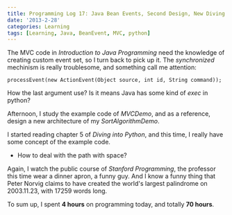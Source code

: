 ```yaml
---
title: Programming Log 17: Java Bean Events, Second Design, New Diving
date: '2013-2-28'
categories: Learning
tags: [Learning, Java, BeanEvent, MVC, python]
---
```


The MVC code in *Introduction to Java Programming* need the knowledge of creating custom event set, so I turn back to pick up it. The *synchronized* mechinism is really troublesome, and something call me attention: 

	processEvent(new ActionEvent(Object source, int id, String command));

How the last argument use? Is it means Java has some kind of *exec* in python?


Afternoon, I study the example code of *MVCDemo*, and as a reference, design a new architecture of my *SortAlgorithmDemo*.


I started reading chapter 5 of *Diving into Python*, and this time, I really have some concept of the example code.

+ How to deal with the path with space?


Again, I watch the public course of *Stanford Programming*, the professor this time wear a dinner apron, a funny guy. And I know a funny thing that Peter Norvig claims to have created the world's largest palindrome on  2003.11.23, with 17259 words long.


To sum up, I spent **4 hours** on programming today, and totally **70 hours**.